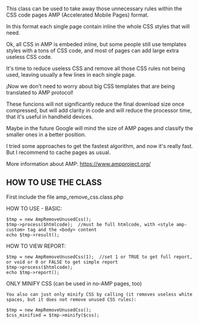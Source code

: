 
This class can be used to take away those unnecessary rules within the CSS code pages AMP (Accelerated Mobile Pages) format.

In this format each single page contain inline the whole CSS styles that will need.

Ok, all CSS in AMP is embeded inline, but some people still use templates styles with a tons of CSS code, and most of pages can add large extra useless CSS code.

It's time to reduce useless CSS and remove all those CSS rules not being used, leaving usually a few lines in each single page.

¡Now we don't need to worry about big CSS templates that are being translated to AMP protocol!

These funcions will not significantly reduce the final download size once compressed, but will add clarity in code and will reduce the processor time, that it's useful in handheld devices.

Maybe in the future Google will mind the size of AMP pages and classify the smaller ones in a better position.

I tried some approaches to get the fastest algorithm, and now it's really fast. But I recommend to cache pages as usual.



More information about AMP: 
https://www.ampproject.org/



HOW TO USE THE CLASS
--------------------

First include the file  amp_remove_css.class.php


HOW TO USE - BASIC:

	$tmp = new AmpRemoveUnusedCss();
	$tmp->process($htmlcode);  //must be full htmlcode, with <style amp-custom> tag and the <body> content
	echo $tmp->result();		
	

HOW TO VIEW REPORT:

	$tmp = new AmpRemoveUnusedCss(1);  //set 1 or TRUE to get full report, or void or 0 or FALSE to get simple report
	$tmp->process($htmlcode);  
	echo $tmp->report(); 
	

ONLY MINIFY CSS (can be used in no-AMP pages, too)

	You also can just only minify CSS by calling (it removes useless white spaces, but it does not remove unused CSS rules):

	$tmp = new AmpRemoveUnusedCss();
	$css_minified = $tmp->minify($css);	
	
